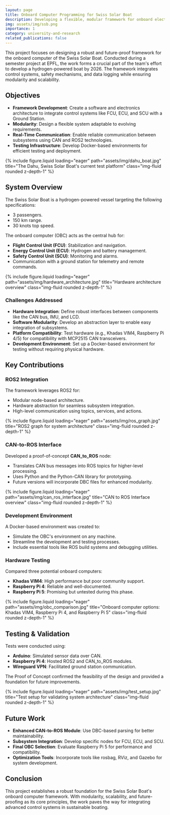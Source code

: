 ```yaml
---
layout: page
title: Onboard Computer Programming for Swiss Solar Boat
description: Developing a flexible, modular framework for onboard electronics and software in a sustainable hydrogen-powered boat.
img: assets/img/ssb.png
importance: 1
category: university-and-research
related_publications: false
---
```


This project focuses on designing a robust and future-proof framework for the onboard computer of the Swiss Solar Boat. Conducted during a semester project at EPFL, the work forms a crucial part of the team's effort to develop a hydrogen-powered boat by 2026. The framework integrates control systems, safety mechanisms, and data logging while ensuring modularity and scalability.

## Objectives

- **Framework Development**: Create a software and electronics architecture to integrate control systems like FCU, ECU, and SCU with a Ground Station.
- **Modularity**: Design a flexible system adaptable to evolving requirements.
- **Real-Time Communication**: Enable reliable communication between subsystems using CAN and ROS2 technologies.
- **Testing Infrastructure**: Develop Docker-based environments for efficient testing and deployment.

<div class="row">
    <div class="col-sm mt-3 mt-md-0">
        {% include figure.liquid loading="eager" path="assets/img/dahu_boat.jpg" title="The Dahu, Swiss Solar Boat's current test platform" class="img-fluid rounded z-depth-1" %}
    </div>
</div>

## System Overview

The Swiss Solar Boat is a hydrogen-powered vessel targeting the following specifications:
- 3 passengers.
- 150 km range.
- 30 knots top speed.

The onboard computer (OBC) acts as the central hub for:
- **Flight Control Unit (FCU)**: Stabilization and navigation.
- **Energy Control Unit (ECU)**: Hydrogen and battery management.
- **Safety Control Unit (SCU)**: Monitoring and alarms.
- Communication with a ground station for telemetry and remote commands.

<div class="row">
    <div class="col-sm mt-3 mt-md-0">
        {% include figure.liquid loading="eager" path="assets/img/hardware_architecture.jpg" title="Hardware architecture overview" class="img-fluid rounded z-depth-1" %}
    </div>
</div>

### Challenges Addressed

- **Hardware Integration**: Define robust interfaces between components like the CAN bus, IMU, and LCD.
- **Software Modularity**: Develop an abstraction layer to enable easy integration of subsystems.
- **Platform Compatibility**: Test hardware (e.g., Khadas VIM4, Raspberry Pi 4/5) for compatibility with MCP2515 CAN transceivers.
- **Development Environment**: Set up a Docker-based environment for testing without requiring physical hardware.

## Key Contributions

### ROS2 Integration
The framework leverages ROS2 for:
- Modular node-based architecture.
- Hardware abstraction for seamless subsystem integration.
- High-level communication using topics, services, and actions.

<div class="row">
    <div class="col-sm mt-3 mt-md-0">
        {% include figure.liquid loading="eager" path="assets/img/ros_graph.jpg" title="ROS2 graph for system architecture" class="img-fluid rounded z-depth-1" %}
    </div>
</div>

### CAN-to-ROS Interface
Developed a proof-of-concept **CAN_to_ROS** node:
- Translates CAN bus messages into ROS topics for higher-level processing.
- Uses Python and the Python-CAN library for prototyping.
- Future versions will incorporate DBC files for enhanced modularity.

<div class="row">
    <div class="col-sm mt-3 mt-md-0">
        {% include figure.liquid loading="eager" path="assets/img/can_ros_interface.jpg" title="CAN to ROS Interface overview" class="img-fluid rounded z-depth-1" %}
    </div>
</div>

### Development Environment
A Docker-based environment was created to:
- Simulate the OBC's environment on any machine.
- Streamline the development and testing processes.
- Include essential tools like ROS build systems and debugging utilities.

### Hardware Testing
Compared three potential onboard computers:
- **Khadas VIM4**: High performance but poor community support.
- **Raspberry Pi 4**: Reliable and well-documented.
- **Raspberry Pi 5**: Promising but untested during this phase.

<div class="row">
    <div class="col-sm mt-3 mt-md-0">
        {% include figure.liquid loading="eager" path="assets/img/obc_comparison.jpg" title="Onboard computer options: Khadas VIM4, Raspberry Pi 4, and Raspberry Pi 5" class="img-fluid rounded z-depth-1" %}
    </div>
</div>

## Testing & Validation

Tests were conducted using:
- **Arduino**: Simulated sensor data over CAN.
- **Raspberry Pi 4**: Hosted ROS2 and CAN_to_ROS modules.
- **Wireguard VPN**: Facilitated ground station communication.

The Proof of Concept confirmed the feasibility of the design and provided a foundation for future improvements.

<div class="row">
    <div class="col-sm mt-3 mt-md-0">
        {% include figure.liquid loading="eager" path="assets/img/test_setup.jpg" title="Test setup for validating system architecture" class="img-fluid rounded z-depth-1" %}
    </div>
</div>

## Future Work

- **Enhanced CAN-to-ROS Module**: Use DBC-based parsing for better maintainability.
- **Subsystem Integration**: Develop specific nodes for FCU, ECU, and SCU.
- **Final OBC Selection**: Evaluate Raspberry Pi 5 for performance and compatibility.
- **Optimization Tools**: Incorporate tools like rosbag, RViz, and Gazebo for system development.

## Conclusion

This project establishes a robust foundation for the Swiss Solar Boat's onboard computer framework. With modularity, scalability, and future-proofing as its core principles, the work paves the way for integrating advanced control systems in sustainable boating.

